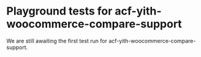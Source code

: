 # Playground tests for acf-yith-woocommerce-compare-support
We are still awaiting the first test run for acf-yith-woocommerce-compare-support.
